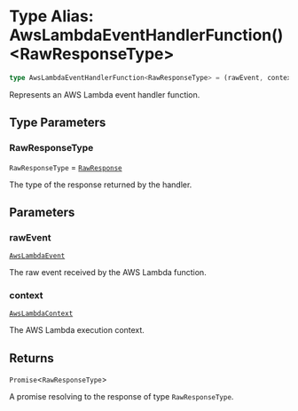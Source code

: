 # Type Alias: AwsLambdaEventHandlerFunction()\<RawResponseType\>

```ts
type AwsLambdaEventHandlerFunction<RawResponseType> = (rawEvent, context) => Promise<RawResponseType>;
```

Represents an AWS Lambda event handler function.

## Type Parameters

### RawResponseType

`RawResponseType` = [`RawResponse`](RawResponse.md)

The type of the response returned by the handler.

## Parameters

### rawEvent

[`AwsLambdaEvent`](AwsLambdaEvent.md)

The raw event received by the AWS Lambda function.

### context

[`AwsLambdaContext`](AwsLambdaContext.md)

The AWS Lambda execution context.

## Returns

`Promise`\<`RawResponseType`\>

A promise resolving to the response of type `RawResponseType`.
